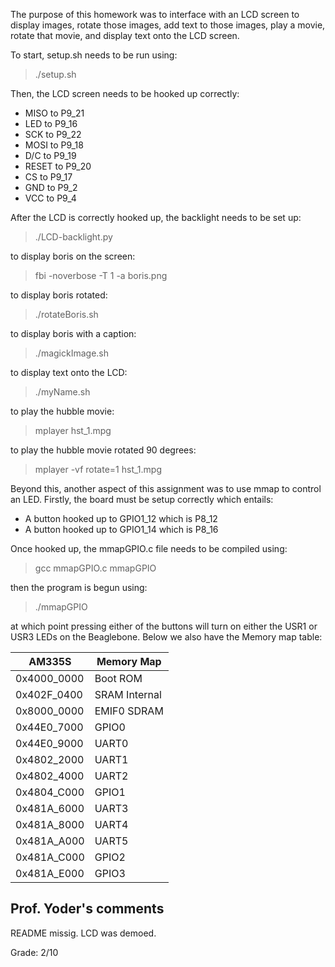The purpose of this homework was to interface with an LCD screen to display images,
rotate those images, add text to those images, play a movie, rotate that movie,
and display text onto the LCD screen.

To start, setup.sh needs to be run using:
>./setup.sh

Then, the LCD screen needs to be hooked up correctly:  

- MISO to P9_21  
- LED to P9_16
- SCK to P9_22
- MOSI to P9_18
- D/C to P9_19
- RESET to P9_20
- CS to P9_17
- GND to P9_2
- VCC to P9_4

After the LCD is correctly hooked up, the backlight needs to be set up:  
>./LCD-backlight.py  

to display boris on the screen:  
>fbi -noverbose -T 1 -a boris.png  

to display boris rotated:
>./rotateBoris.sh  

to display boris with a caption:
>./magickImage.sh  

to display text onto the LCD:
>./myName.sh  

to play the hubble movie:  
>mplayer hst_1.mpg  

to play the hubble movie rotated 90 degrees:  
>mplayer -vf rotate=1 hst_1.mpg  

Beyond this, another aspect of this assignment was to use mmap to control an LED. Firstly, the board must be setup correctly which entails:  
- A button hooked up to GPIO1_12 which is P8_12
- A button hooked up to GPIO1_14 which is P8_16  

Once hooked up, the mmapGPIO.c file needs to be compiled using:  
>gcc mmapGPIO.c mmapGPIO  

then the program is begun using:
>./mmapGPIO  

at which point pressing either of the buttons will turn on either the USR1 or USR3 LEDs on the Beaglebone. Below we also have the Memory map table:  

|   AM335S  | Memory Map  |
|-----------|-------------|
|0x4000_0000|   Boot ROM  |
|0x402F_0400|SRAM Internal|
|0x8000_0000| EMIF0 SDRAM |
|0x44E0_7000|    GPIO0    |
|0x44E0_9000|    UART0    |
|0x4802_2000|    UART1    |
|0x4802_4000|    UART2    |
|0x4804_C000|    GPIO1    |
|0x481A_6000|    UART3    |
|0x481A_8000|    UART4    |
|0x481A_A000|    UART5    |
|0x481A_C000|    GPIO2    |
|0x481A_E000|    GPIO3    |

## Prof. Yoder's comments

README missig.  LCD was demoed.

Grade:  2/10
